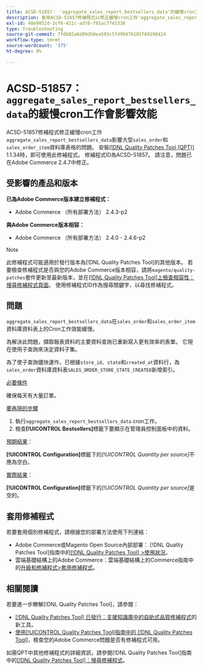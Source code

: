 ```yaml
---
title: ACSD-51857： 'aggregate_sales_report_bestsellers_data'的緩慢cron工作會影響效能
description: 套用ACSD-51857修補程式以修正緩慢cron工作'aggregate_sales_report_bestsellers_data'影響大型'sales_order'和'sales_order_item'資料庫表格的Adobe Commerce問題。
exl-id: 48e9852d-2cf6-411c-adf6-f91ac7743338
type: Troubleshooting
source-git-commit: 7fdb02a6d89d50ea593c5fd99d78101f89198424
workflow-type: tm+mt
source-wordcount: '375'
ht-degree: 0%

---
```


# ACSD-51857： `aggregate_sales_report_bestsellers_data`的緩慢cron工作會影響效能

ACSD-51857修補程式修正緩慢cron工作`aggregate_sales_report_bestsellers_data`影響大型`sales_order`和`sales_order_item`資料庫表格的問題。 安裝[[!DNL Quality Patches Tool (QPT)]](https://experienceleague.adobe.com/en/docs/commerce-operations/tools/quality-patches-tool/quality-patches-tool-to-self-serve-quality-patches) 1.1.34時，即可使用此修補程式。 修補程式ID為ACSD-51857。 請注意，問題已在Adobe Commerce 2.4.7中修正。

## 受影響的產品和版本

**已為Adobe Commerce版本建立修補程式：**

* Adobe Commerce （所有部署方法） 2.4.3-p2

**與Adobe Commerce版本相容：**

* Adobe Commerce （所有部署方法） 2.4.0 - 2.4.6-p2

>[!NOTE]
>
>此修補程式可能適用於發行版本為[!DNL Quality Patches Tool]的其他版本。 若要檢查修補程式是否與您的Adobe Commerce版本相容，請將`magento/quality-patches`套件更新至最新版本，並在[[!DNL Quality Patches Tool]上檢查相容性：搜尋修補程式頁面](https://experienceleague.adobe.com/tools/commerce-quality-patches/index.html)。 使用修補程式ID作為搜尋關鍵字，以尋找修補程式。

## 問題

`aggregate_sales_report_bestsellers_data`在`sales_order`和`sales_order_item`資料庫資料表上的Cron工作效能緩慢。

為解決此問題，擷取報表資料的主要資料查詢已重新寫入更有效率的表單。 它現在使用子查詢來決定資料子集。

為了使子查詢儘快運作，已根據`store_id`、`state`和`created_at`資料行，為`sales_order`資料庫資料表`SALES_ORDER_STORE_STATE_CREATED`新增索引。

<u>必要條件</u>

確保每天有大量訂單。

<u>要再現的步驟</u>

1. 執行`aggregate_sales_report_bestsellers_data` cron工作。
1. 檢查&#x200B;**[!UICONTROL Bestsellers]**&#x200B;標籤下要顯示在管理員控制面板中的資料。

<u>預期結果</u>：

**[!UICONTROL Configuration]**&#x200B;標籤下的&#x200B;*[!UICONTROL Quantity per source]*&#x200B;不應為空白。

<u>實際結果</u>：

**[!UICONTROL Configuration]**&#x200B;標籤下的&#x200B;*[!UICONTROL Quantity per source]*&#x200B;是空的。

## 套用修補程式

若要套用個別修補程式，請根據您的部署方法使用下列連結：

* Adobe Commerce或Magento Open Source內部部署： [!DNL Quality Patches Tool]指南中的[[!DNL Quality Patches Tool] >使用狀況](/help/tools/quality-patches-tool/usage.md)。
* 雲端基礎結構上的Adobe Commerce：雲端基礎結構上的Commerce指南中的[升級和修補程式>套用修補程式](https://experienceleague.adobe.com/docs/commerce-cloud-service/user-guide/develop/upgrade/apply-patches.html)。

## 相關閱讀

若要進一步瞭解[!DNL Quality Patches Tool]，請參閱：

* [[!DNL Quality Patches Tool] 已發行：支援知識庫中的自助式品質修補程式](https://experienceleague.adobe.com/en/docs/commerce-operations/tools/quality-patches-tool/quality-patches-tool-to-self-serve-quality-patches)的新工具。
* [使用[!UICONTROL Quality Patches Tool]指南中的 [!DNL Quality Patches Tool]](/help/tools/quality-patches-tool/patches-available-in-qpt/check-patch-for-magento-issue-with-magento-quality-patches.md)，檢查您的Adobe Commerce問題是否有修補程式可用。


如需QPT中其他修補程式的詳細資訊，請參閱[!DNL Quality Patches Tool]指南中的[[!DNL Quality Patches Tool]：搜尋修補程式](https://experienceleague.adobe.com/tools/commerce-quality-patches/index.html)。

